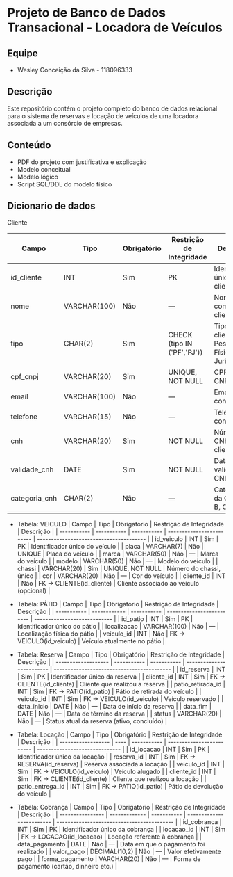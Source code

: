 # Projeto de Banco de Dados Transacional - Locadora de Veículos

## Equipe
- Wesley Conceição da Silva - 118096333

## Descrição
Este repositório contém o projeto completo do banco de dados relacional para o sistema de reservas e locação de veículos de uma locadora associada a um consórcio de empresas.

## Conteúdo
- PDF do projeto com justificativa e explicação
- Modelo conceitual 
- Modelo lógico 
- Script SQL/DDL do modelo físico
## Dicionario de dados
Cliente

| Campo          | Tipo         | Obrigatório | Restrição de Integridade    | Descrição                                  |
| -------------- | ------------ | ----------- | --------------------------- | ------------------------------------------ |
| id\_cliente    | INT          | Sim         | PK                          | Identificador único do cliente             |
| nome           | VARCHAR(100) | Não         | —                           | Nome completo do cliente                   |
| tipo           | CHAR(2)      | Sim         | CHECK (tipo IN ('PF','PJ')) | Tipo do cliente: Pessoa Física ou Jurídica |
| cpf\_cnpj      | VARCHAR(20)  | Sim         | UNIQUE, NOT NULL            | CPF ou CNPJ, único                         |
| email          | VARCHAR(100) | Não         | —                           | Email de contato                           |
| telefone       | VARCHAR(15)  | Não         | —                           | Telefone de contato                        |
| cnh            | VARCHAR(20)  | Sim         | NOT NULL                    | Número da CNH do cliente                   |
| validade\_cnh  | DATE         | Sim         | NOT NULL                    | Data de validade da CNH                    |
| categoria\_cnh | CHAR(2)      | Não         | —                           | Categoria da CNH (ex: B, C, D)             |

- Tabela: VEICULO
| Campo       | Tipo        | Obrigatório | Restrição de Integridade  | Descrição                               |
| ----------- | ----------- | ----------- | ------------------------- | --------------------------------------- |
| id\_veiculo | INT         | Sim         | PK                        | Identificador único do veículo          |
| placa       | VARCHAR(7)  | Não         | UNIQUE                    | Placa do veículo                        |
| marca       | VARCHAR(50) | Não         | —                         | Marca do veículo                        |
| modelo      | VARCHAR(50) | Não         | —                         | Modelo do veículo                       |
| chassi      | VARCHAR(20) | Sim         | UNIQUE, NOT NULL          | Número do chassi, único                 |
| cor         | VARCHAR(20) | Não         | —                         | Cor do veículo                          |
| cliente\_id | INT         | Não         | FK → CLIENTE(id\_cliente) | Cliente associado ao veículo (opcional) |

- Tabela: PÁTIO
| Campo       | Tipo         | Obrigatório | Restrição de Integridade  | Descrição                    |
| ----------- | ------------ | ----------- | ------------------------- | ---------------------------- |
| id\_patio   | INT          | Sim         | PK                        | Identificador único do pátio |
| localizacao | VARCHAR(100) | Não         | —                         | Localização física do pátio  |
| veiculo\_id | INT          | Não         | FK → VEICULO(id\_veiculo) | Veículo atualmente no pátio  |

- Tabela: Reserva
| Campo               | Tipo        | Obrigatório | Restrição de Integridade  | Descrição                                  |
| ------------------- | ----------- | ----------- | ------------------------- | ------------------------------------------ |
| id\_reserva         | INT         | Sim         | PK                        | Identificador único da reserva             |
| cliente\_id         | INT         | Sim         | FK → CLIENTE(id\_cliente) | Cliente que realizou a reserva             |
| patio\_retirada\_id | INT         | Sim         | FK → PATIO(id\_patio)     | Pátio de retirada do veículo               |
| veiculo\_id         | INT         | Sim         | FK → VEICULO(id\_veiculo) | Veículo reservado                          |
| data\_inicio        | DATE        | Não         | —                         | Data de início da reserva                  |
| data\_fim           | DATE        | Não         | —                         | Data de término da reserva                 |
| status              | VARCHAR(20) | Não         | —                         | Status atual da reserva (ativo, concluído) |

- Tabela: Locação
| Campo              | Tipo | Obrigatório | Restrição de Integridade  | Descrição                      |
| ------------------ | ---- | ----------- | ------------------------- | ------------------------------ |
| id\_locacao        | INT  | Sim         | PK                        | Identificador único da locação |
| reserva\_id        | INT  | Sim         | FK → RESERVA(id\_reserva) | Reserva associada à locação    |
| veiculo\_id        | INT  | Sim         | FK → VEICULO(id\_veiculo) | Veículo alugado                |
| cliente\_id        | INT  | Sim         | FK → CLIENTE(id\_cliente) | Cliente que realizou a locação |
| patio\_entrega\_id | INT  | Sim         | FK → PATIO(id\_patio)     | Pátio de devolução do veículo  |

- Tabela: Cobrança
| Campo            | Tipo          | Obrigatório | Restrição de Integridade  | Descrição                                  |
| ---------------- | ------------- | ----------- | ------------------------- | ------------------------------------------ |
| id\_cobranca     | INT           | Sim         | PK                        | Identificador único da cobrança            |
| locacao\_id      | INT           | Sim         | FK → LOCACAO(id\_locacao) | Locação referente à cobrança               |
| data\_pagamento  | DATE          | Não         | —                         | Data em que o pagamento foi realizado      |
| valor\_pago      | DECIMAL(10,2) | Não         | —                         | Valor efetivamente pago                    |
| forma\_pagamento | VARCHAR(20)   | Não         | —                         | Forma de pagamento (cartão, dinheiro etc.) |




